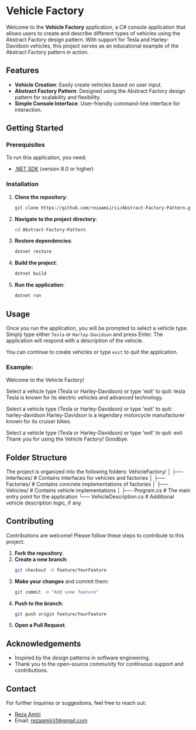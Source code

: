 # Vehicle Factory  

Welcome to the **Vehicle Factory** application, a C# console application that allows users to create and describe different types of vehicles using the Abstract Factory design pattern. With support for Tesla and Harley-Davidson vehicles, this project serves as an educational example of the Abstract Factory pattern in action.  

## Features  

- **Vehicle Creation**: Easily create vehicles based on user input.  
- **Abstract Factory Pattern**: Designed using the Abstract Factory design pattern for scalability and flexibility.  
- **Simple Console Interface**: User-friendly command-line interface for interaction.  

## Getting Started  

### Prerequisites  

To run this application, you need:  

- [.NET SDK](https://dotnet.microsoft.com/download/dotnet) (version 8.0 or higher)  

### Installation  

1. **Clone the repository**:  
    ```bash  
    git clone https://github.com/rezaamiirii/Abstract-Factory-Pattern.git  
    ```  

2. **Navigate to the project directory**:  
    ```bash  
    cd Abstract-Factory-Pattern 
    ```  

3. **Restore dependencies**:  
    ```bash  
    dotnet restore  
    ```  

4. **Build the project**:  
    ```bash  
    dotnet build  
    ```  

5. **Run the application**:  
    ```bash  
    dotnet run  
    ```  

## Usage  

Once you run the application, you will be prompted to select a vehicle type. Simply type either `Tesla` or `Harley-Davidson` and press Enter. The application will respond with a description of the vehicle.  

You can continue to create vehicles or type `exit` to quit the application.  

### Example:
Welcome to the Vehicle Factory!

Select a vehicle type (Tesla or Harley-Davidson) or type 'exit' to quit:
tesla
Tesla is known for its electric vehicles and advanced technology.

Select a vehicle type (Tesla or Harley-Davidson) or type 'exit' to quit:
harley-davidson
Harley-Davidson is a legendary motorcycle manufacturer known for its cruiser bikes.

Select a vehicle type (Tesla or Harley-Davidson) or type 'exit' to quit:
exit
Thank you for using the Vehicle Factory! Goodbye.

## Folder Structure  

The project is organized into the following folders:
VehicleFactory/
│
├── Interfaces/ # Contains interfaces for vehicles and factories
│
├── Factories/ # Contains concrete implementations of factories
│
├── Vehicles/ # Contains vehicle implementations
│
├── Program.cs # The main entry point for the application
└── VehicleDescription.cs # Additional vehicle description logic, if any

## Contributing  

Contributions are welcome! Please follow these steps to contribute to this project:  

1. **Fork the repository**.  
2. **Create a new branch**:  
    ```bash  
    git checkout -b feature/YourFeature  
    ```  
3. **Make your changes** and commit them:  
    ```bash  
    git commit -m "Add some feature"  
    ```  
4. **Push to the branch**:  
    ```bash  
    git push origin feature/YourFeature  
    ```  
5. **Open a Pull Request**.  

## Acknowledgements  

- Inspired by the design patterns in software engineering.  
- Thank you to the open-source community for continuous support and contributions.  

## Contact  

For further inquiries or suggestions, feel free to reach out:  

- [Reza Amiri](https://github.com/rezaamiirii)  
- Email: rezaamiirii1@gmail.com
